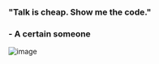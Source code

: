 ### "Talk is cheap. Show me the code."
### - A certain someone

![image](https://github.com/CaptainCluster/CaptainCluster/assets/121576355/90936045-b005-4963-a92b-0078ff8adb90)




